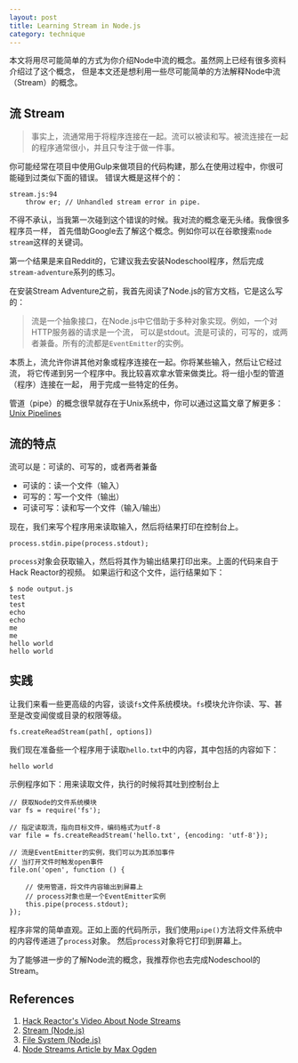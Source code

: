 ```yaml
---
layout: post
title: Learning Stream in Node.js
category: technique
---
```


本文将用尽可能简单的方式为你介绍Node中流的概念。虽然网上已经有很多资料介绍过了这个概念，
但是本文还是想利用一些尽可能简单的方法解释Node中流（Stream）的概念。

<!--more-->

## 流 Stream

> 事实上，流通常用于将程序连接在一起。流可以被读和写。被流连接在一起的程序通常很小，并且只专注于做一件事。

你可能经常在项目中使用Gulp来做项目的代码构建，那么在使用过程中，你很可能碰到过类似下面的错误。
错误大概是这样个的：

	stream.js:94
		throw er; // Unhandled stream error in pipe.
		
不得不承认，当我第一次碰到这个错误的时候。我对流的概念毫无头绪。我像很多程序员一样，
首先借助Google去了解这个概念。例如你可以在谷歌搜索`node stream`这样的关键词。

第一个结果是来自Reddit的，它建议我去安装Nodeschool程序，然后完成`stream-adventure`系列的练习。

在安装Stream Adventure之前，我首先阅读了Node.js的官方文档，它是这么写的：

> 流是一个抽象接口，在Node.js中它借助于多种对象实现。例如，一个对HTTP服务器的请求是一个流，
可以是stdout。流是可读的，可写的，或两者兼备。所有的流都是`EventEmitter`的实例。

本质上，流允许你讲其他对象或程序连接在一起。你将某些输入，然后让它经过流，
将它传递到另一个程序中。我比较喜欢拿水管来做类比。将一组小型的管道（程序）连接在一起，
用于完成一些特定的任务。

管道（pipe）的概念很早就存在于Unix系统中，你可以通过这篇文章了解更多：[Unix Pipelines](https://en.wikipedia.org/wiki/Pipeline_(Unix))

## 流的特点

流可以是：可读的、可写的，或者两者兼备

- 可读的：读一个文件（输入）
- 可写的：写一个文件（输出）
- 可读可写：读和写一个文件（输入/输出）

现在，我们来写个程序用来读取输入，然后将结果打印在控制台上。

	process.stdin.pipe(process.stdout);
	
`process`对象会获取输入，然后将其作为输出结果打印出来。上面的代码来自于Hack Reactor的视频。
如果运行和这个文件，运行结果如下：

	$ node output.js
	test
	test
	echo
	echo
	me
	me
	hello world
	hello world
	
## 实践

让我们来看一些更高级的内容，谈谈`fs`文件系统模块。`fs`模块允许你读、写、甚至是改变闻俊或目录的权限等级。

	fs.createReadStream(path[, options])
	
我们现在准备些一个程序用于读取`hello.txt`中的内容，其中包括的内容如下：

	hello world
	
示例程序如下：用来读取文件，执行的时候将其吐到控制台上

	// 获取Node的文件系统模块
	var fs = require('fs');
	
	// 指定读取流，指向目标文件，编码格式为utf-8
	var file = fs.createReadStream('hello.txt', {encoding: 'utf-8'});
	
	// 流是EventEmitter的实例，我们可以为其添加事件
	// 当打开文件时触发open事件
	file.on('open', function () {
		
		// 使用管道，将文件内容输出到屏幕上
		// process对象也是一个EventEmitter实例
		this.pipe(process.stdout);
	});
	
程序非常的简单直观。正如上面的代码所示，我们使用`pipe()`方法将文件系统中的内容传递进了`process`对象。
然后`process`对象将它打印到屏幕上。

为了能够进一步的了解Node流的概念，我推荐你也去完成Nodeschool的Stream。

## References

1. [Hack Reactor's Video About Node Streams](https://www.youtube.com/watch?v=OeqnIuTMod4)
2. [Stream (Node.js)](https://nodejs.org/api/stream.html)
3. [File System (Node.js)](https://nodejs.org/api/fs.html)
4. [Node Streams Article by Max Ogden](http://maxogden.com/node-streams.html)